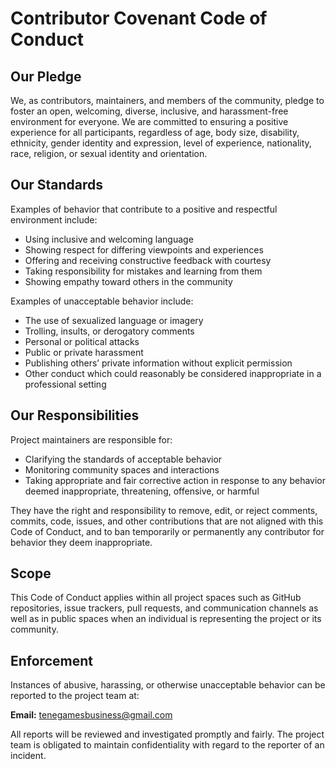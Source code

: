 # Contributor Covenant Code of Conduct

## Our Pledge

We, as contributors, maintainers, and members of the community, pledge to foster an open, welcoming, diverse, inclusive, and harassment-free environment for everyone.
We are committed to ensuring a positive experience for all participants, regardless of age, body size, disability, ethnicity, gender identity and expression, level of experience, nationality, race, religion, or sexual identity and orientation.

## Our Standards

Examples of behavior that contribute to a positive and respectful environment include:

- Using inclusive and welcoming language
- Showing respect for differing viewpoints and experiences
- Offering and receiving constructive feedback with courtesy
- Taking responsibility for mistakes and learning from them
- Showing empathy toward others in the community

Examples of unacceptable behavior include:

- The use of sexualized language or imagery
- Trolling, insults, or derogatory comments
- Personal or political attacks
- Public or private harassment
- Publishing others’ private information without explicit permission
- Other conduct which could reasonably be considered inappropriate in a professional setting

## Our Responsibilities

Project maintainers are responsible for:

- Clarifying the standards of acceptable behavior
- Monitoring community spaces and interactions
- Taking appropriate and fair corrective action in response to any behavior deemed inappropriate, threatening, offensive, or harmful

They have the right and responsibility to remove, edit, or reject comments, commits, code, issues, and other contributions that are not aligned with this Code of Conduct, and to ban temporarily or permanently any contributor for behavior they deem inappropriate.

## Scope

This Code of Conduct applies within all project spaces such as GitHub repositories, issue trackers, pull requests, and communication channels as well as in public spaces when an individual is representing the project or its community.

## Enforcement

Instances of abusive, harassing, or otherwise unacceptable behavior can be reported to the project team at:

**Email:** [tenegamesbusiness@gmail.com](mailto:tenegamesbusiness@gmail.com)

All reports will be reviewed and investigated promptly and fairly. The project team is obligated to maintain confidentiality with regard to the reporter of an incident.
